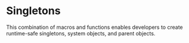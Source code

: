 # Singletons

This combination of macros and functions enables developers to create runtime-safe singletons, system objects, and parent objects.